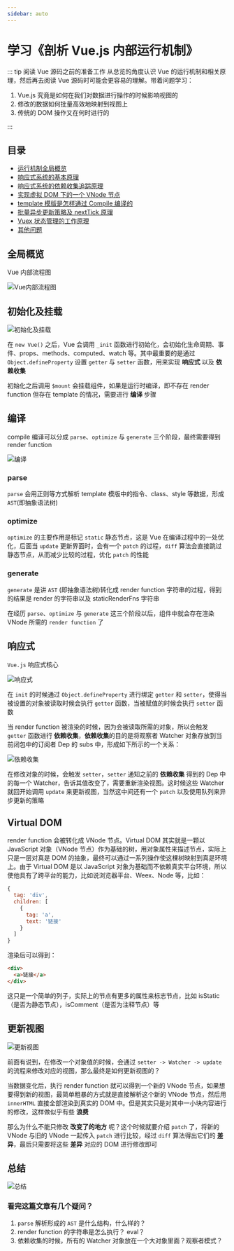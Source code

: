 ```yaml
---
sidebar: auto
---
```


# 学习《剖析 Vue.js 内部运行机制》

::: tip 阅读 Vue 源码之前的准备工作
从总览的角度认识 Vue 的运行机制和相关原理，然后再去阅读 Vue 源码时可能会更容易的理解。带着问题学习：

1.  Vue.js 究竟是如何在我们对数据进行操作的时候影响视图的
2.  修改的数据如何批量高效地映射到视图上
3.  传统的 DOM 操作又在何时进行的

:::

## 目录

- [运行机制全局概览](#全局概览)
- [响应式系统的基本原理](/ECMAScript/Vue/02-响应式系统的基本原理.md)
- [响应式系统的依赖收集追踪原理](#响应式系统的依赖收集追踪原理)
- [实现虚拟 DOM 下的一个 VNode 节点](#实现虚拟DOM下的一个VNode节点)
- [template 模版是怎样通过 Compile 编译的](#template模版是怎样通过Compile编译的)
- [批量异步更新策略及 nextTick 原理](#批量异步更新策略及nextTick原理)
- [Vuex 状态管理的工作原理](#Vuex状态管理的工作原理)
- [其他问题](#其他问题)

## 全局概览

Vue 内部流程图

![Vue内部流程图](./image/001001.png)

## 初始化及挂载

![初始化及挂载](./image/001002.png)

在 `new Vue()` 之后，Vue 会调用 `_init` 函数进行初始化，会初始化生命周期、事件、props、methods、computed、watch 等。其中最重要的是通过 `Object.defineProperty` 设置 `getter` 与 `setter` 函数，用来实现 **响应式** 以及 **依赖收集**

初始化之后调用 `$mount` 会挂载组件，如果是运行时编译，即不存在 render function 但存在 template 的情况，需要进行 **编译** 步骤

## 编译

compile 编译可以分成 `parse`、`optimize` 与 `generate` 三个阶段，最终需要得到 render function

![编译](./image/001003.png)

### parse

`parse` 会用正则等方式解析 template 模版中的指令、class、style 等数据，形成 `AST`(即抽象语法树)

### optimize

`optimize` 的主要作用是标记 `static` 静态节点，这是 Vue 在编译过程中的一处优化，后面当 `update` 更新界面时，会有一个 `patch` 的过程，`diff` 算法会直接跳过静态节点，从而减少比较的过程，优化 `patch` 的性能

### generate

`generate` 是讲 `AST` (即抽象语法树)转化成 render function 字符串的过程，得到的结果是 render 的字符串以及 staticRenderFns 字符串

在经历 `parse`、`optimize` 与 `generate` 这三个阶段以后，组件中就会存在渲染 VNode 所需的 `render function` 了

## 响应式

`Vue.js` 响应式核心

![响应式](./image/001004.png)

在 `init` 的时候通过 `Object.defineProperty` 进行绑定 `getter` 和 `setter`，使得当被设置的对象被读取时候会执行 `getter` 函数，当被赋值的时候会执行 `setter` 函数

当 render function 被渲染的时候，因为会被读取所需的对象，所以会触发 `getter` 函数进行 **依赖收集**，**依赖收集**的目的是将观察者 Watcher 对象存放到当前闭包中的订阅者 Dep 的 subs 中，形成如下所示的一个关系：

![依赖收集](./image/001005.png)

在修改对象的时候，会触发 `setter`，`setter` 通知之前的 **依赖收集** 得到的 Dep 中的每一个 Watcher，告诉其值改变了，需要重新渲染视图。这时候这些 Watcher 就回开始调用 `update` 来更新视图，当然这中间还有一个 `patch` 以及使用队列来异步更新的策略

## Virtual DOM

render function 会被转化成 VNode 节点。Virtual DOM 其实就是一颗以 JavaScript 对象（VNode 节点）作为基础的树，用对象属性来描述节点，实际上只是一层对真是 DOM 的抽象，最终可以通过一系列操作使这棵树映射到真是环境上。由于 Virtual DOM 是以 JavaScript 对象为基础而不依赖真实平台环境，所以使他具有了跨平台的能力，比如说浏览器平台、Weex、Node 等，比如：

```javascript
{
  tag: 'div',
  children: [
    {
      tag: 'a',
      text: '链接'
    }
  ]
}
```

渲染后可以得到：

```html
<div>
  <a>链接</a>
</div>
```

这只是一个简单的列子，实际上的节点有更多的属性来标志节点，比如 isStatic（是否为静态节点），isComment（是否为注释节点）等

## 更新视图

![更新视图](./image/001006.png)

前面有说到，在修改一个对象值的时候，会通过 `setter -> Watcher -> update` 的流程来修改对应的视图，那么最终是如何更新视图的？

当数据变化后，执行 render function 就可以得到一个新的 VNode 节点，如果想要得到新的视图，最简单粗暴的方式就是直接解析这个新的 VNode 节点，然后用 `innerHTML` 直接全部渲染到真实的 DOM 中。但是其实只是对其中一小块内容进行的修改，这样做似乎有些 **浪费**

那么为什么不能只修改 **改变了的地方** 呢？这个时候就要介绍 `patch` 了，将新的 VNode 与旧的 VNode 一起传入 `patch` 进行比较，经过 `diff` 算法得出它们的 **差异**，最后只需要将这些 **差异** 对应的 DOM 进行修改即可

## 总结

![总结](./image/001001.png)

### 看完这篇文章有几个疑问？

1.  `parse` 解析形成的 `AST` 是什么结构，什么样的？
2.  render function 的字符串是怎么执行？ eval？
3.  依赖收集的时候，所有的 Watcher 对象放在一个大对象里面？观察者模式？
